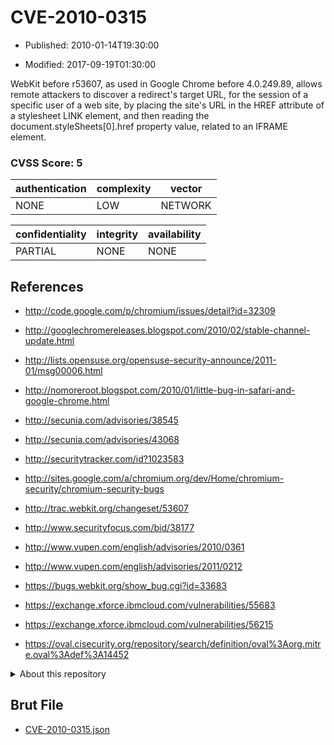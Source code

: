 # CVE-2010-0315

- Published: 2010-01-14T19:30:00

- Modified: 2017-09-19T01:30:00

WebKit before r53607, as used in Google Chrome before 4.0.249.89, allows remote attackers to discover a redirect's target URL, for the session of a specific user of a web site, by placing the site's URL in the HREF attribute of a stylesheet LINK element, and then reading the document.styleSheets[0].href property value, related to an IFRAME element.

### CVSS Score: **5**

| authentication | complexity | vector |
| --- | --- | --- |
| NONE | LOW | NETWORK |

| confidentiality | integrity | availability |
| --- | --- | --- |
| PARTIAL | NONE | NONE |

## References

* http://code.google.com/p/chromium/issues/detail?id=32309

* http://googlechromereleases.blogspot.com/2010/02/stable-channel-update.html

* http://lists.opensuse.org/opensuse-security-announce/2011-01/msg00006.html

* http://nomoreroot.blogspot.com/2010/01/little-bug-in-safari-and-google-chrome.html

* http://secunia.com/advisories/38545

* http://secunia.com/advisories/43068

* http://securitytracker.com/id?1023583

* http://sites.google.com/a/chromium.org/dev/Home/chromium-security/chromium-security-bugs

* http://trac.webkit.org/changeset/53607

* http://www.securityfocus.com/bid/38177

* http://www.vupen.com/english/advisories/2010/0361

* http://www.vupen.com/english/advisories/2011/0212

* https://bugs.webkit.org/show_bug.cgi?id=33683

* https://exchange.xforce.ibmcloud.com/vulnerabilities/55683

* https://exchange.xforce.ibmcloud.com/vulnerabilities/56215

* https://oval.cisecurity.org/repository/search/definition/oval%3Aorg.mitre.oval%3Adef%3A14452

<details>
<summary>About this repository</summary> 

  This repository is part of the project [Live Hack CVE](https://github.com/Live-Hack-CVE). Main website can be found [www.live-hack.org](https://www.live-hack.org) 
  
  Made by [Sn0wAlice](https://github.com/Sn0wAlice) for the people that care about security and need to have a feed of the latest CVEs. Hope you enjoy it, don't forget to star the repo and follow me on [Twitter](https://twitter.com/Sn0wAlice) and [Github](https://github.com/Sn0wAlice). And that is my [personnal website](https://www.alice-snow.me/)

  - [Home Page](https://github.com/Live-Hack-CVE)
  - [Framework](https://github.com/Live-Hack-CVE/cve-framework)
  - [CVE database](https://github.com/Live-Hack-CVE/full_database)
  - [Changelog](https://github.com/Live-Hack-CVE/Changelog)
</details>

## Brut File

* [CVE-2010-0315.json](https://raw.githubusercontent.com/Live-Hack-CVE/full_database/main/cves/2010/CVE-2010-0315.json)

